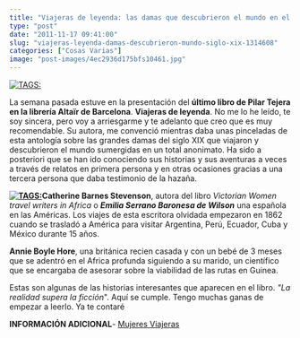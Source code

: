 ```yaml
---
title: "Viajeras de leyenda: las damas que descubrieron el mundo en el siglo XIX"
type: "post"
date: "2011-11-17 09:41:00"
slug: "viajeras-leyenda-damas-descubrieron-mundo-siglo-xix-1314608"
categories: ["Cosas Varias"]
image: "post-images/4ec2936d175bfs10461.jpg"
---
```


[![ TAGS:](post-images/4ec2936d175bfs10461.jpg)](post-images/4ec2936d175bfs10461.jpg)  
  
La semana pasada estuve en la presentación del **último libro de Pilar Tejera en la librería Altaïr de Barcelona**. **Viajeras de leyenda**. No me lo he leído, te soy sincera, pero voy a arriesgarme y te adelanto que creo que es muy recomendable. Su autora, me convenció mientras daba unas pinceladas de esta antología sobre las grandes damas del siglo XIX que viajaron y descubrieron el mundo sumergidas en un total anonimato. Ha sido a posteriori que se han ido conociendo sus historias y sus aventuras a veces a través de relatos en primera persona y en otras ocasiones gracias a una tercera persona que daba testimonio de la hazaña.  
  
**[![ TAGS:](post-images/4ec3d6beb0c3es5556.jpg "Viajeras de leyenda by Pilar Tejera")](post-images/4ec3d6beb0c3es5556.jpg)Catherine Barnes Stevenson**, autora del libro *Victorian Women travel writers in Africa* o ***Emilia Serrano Baronesa de Wilson*** una española en las Américas. Los viajes de esta escritora olvidada empezaron en 1862 cuando se trasladó a América para visitar Argentina, Perú, Ecuador, Cuba y México durante 15 años.  
  
**Annie Boyle Hore**, una británica recien casada y con un bebé de 3 meses que se adentró en el Africa profunda siguiendo a su marido, un científico que se encargaba de asesorar sobre la viabilidad de las rutas en Guinea.  
  
Estas son algunas de las historias interesantes que aparecen en el libro. *"La realidad supera la ficción*". Aquí se cumple. Tengo muchas ganas de empezar a leerlo. Ya te contaré  
  
**INFORMACIÓN ADICIONAL**- [Mujeres Viajeras](http://www.mujeresviajeras.com/)